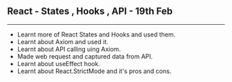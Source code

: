 ## React - States , Hooks , API - 19th Feb

<hr>

- Learnt more of React States and Hooks and used them.
- Learnt about Axiom and used it.
- Learnt about API calling uing Axiom.
- Made web request and captured data from API.
- Learnt about useEffect hook.
- Learnt about React.StrictMode and it's pros and cons.